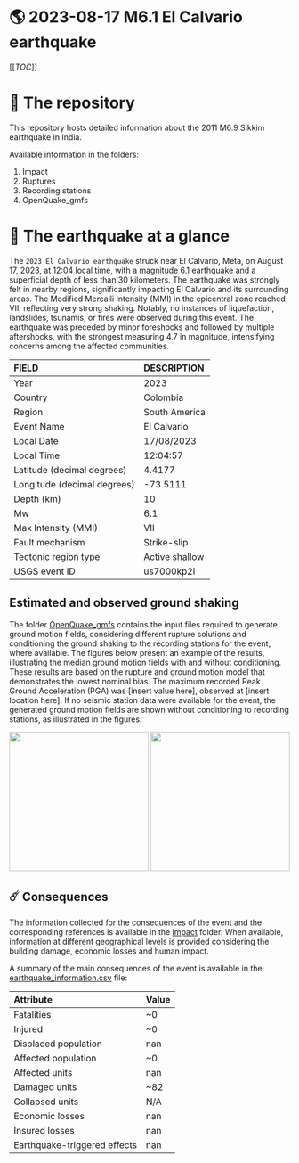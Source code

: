 # 🌎 2023-08-17 M6.1 El Calvario earthquake
[[_TOC_]]

# 📂 The repository

This repository hosts detailed information about the 2011 M6.9 Sikkim earthquake in India.

Available information in the folders:

1. Impact
2. Ruptures
3. Recording stations
4. OpenQuake_gmfs


# 🚀 The earthquake at a glance 

The `2023 El Calvario earthquake` struck near El Calvario, Meta, on August 17, 2023, at 12:04 local time, with a magnitude 6.1 earthquake and a superficial depth of less than 30 kilometers. The earthquake was strongly felt in nearby regions, significantly impacting El Calvario and its surrounding areas. The Modified Mercalli Intensity (MMI) in the epicentral zone reached VII, reflecting very strong shaking. Notably, no instances of liquefaction, landslides, tsunamis, or fires were observed during this event. The earthquake was preceded by minor foreshocks and followed by multiple aftershocks, with the strongest measuring 4.7 in magnitude, intensifying concerns among the affected communities.

| FIELD | DESCRIPTION |
|:-------|:-------------|
| Year | 2023 |
| Country | Colombia |
| Region | South America |
| Event Name | El Calvario |
| Local Date | 17/08/2023 |
| Local Time | 12:04:57 |
| Latitude (decimal degrees) | 4.4177 |
| Longitude (decimal degrees) | -73.5111 |
| Depth (km) | 10 |
| Mw | 6.1 |
| Max Intensity (MMI) | VII |
| Fault mechanism | Strike-slip |
| Tectonic region type | Active shallow |
| USGS event ID | us7000kp2i |

## Estimated and observed ground shaking

The folder [OpenQuake_gmfs](./OpenQuake_gmfs/) contains the input files required to generate ground motion fields, considering different rupture solutions and conditioning the ground shaking to the recording stations for the event, where available. The figures below present an example of the results, illustrating the median ground motion fields with and without conditioning. These results are based on the rupture and ground motion model that demonstrates the lowest nominal bias. The maximum recorded Peak Ground Acceleration (PGA) was [insert value here], observed at [insert location here]. If no seismic station data were available for the event, the generated ground motion fields are shown without conditioning to recording stations, as illustrated in the figures.

<img src="./4_OpenQuake_gmfs/median_gmf_stations_none.png" height="250">
<img src="./4_OpenQuake_gmfs/median_gmf_stations_seismic.png" height="250">

## ☄️ Consequences

The information collected for the consequences of the event and the corresponding references is available in the [Impact](./Impact) folder. When available, information at different geographical levels is provided considering the building damage, economic losses and human impact.

A summary of the main consequences of the event is available in the [earthquake_information.csv](./earthquake_information.csv) file:

| Attribute | Value |
|:-------|:-------------|
| Fatalities | ~0 |
| Injured | ~0 |
| Displaced population | nan |
| Affected population | ~0 |
| Affected units | nan |
| Damaged units | ~82 |
| Collapsed units | N/A |
| Economic losses | nan |
| Insured losses | nan |
| Earthquake-triggered effects | nan |